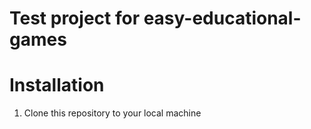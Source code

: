 # Test project for easy-educational-games

# Installation

1) Clone this repository to your local machine